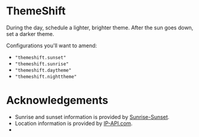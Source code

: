 # ThemeShift 

During the day, schedule a lighter, brighter theme. After the sun goes down, set a darker theme.

Configurations you'll want to amend:

- `"themeshift.sunset"`
- `"themeshift.sunrise"`
- `"themeshift.daytheme"`
- `"themeshift.nighttheme"`


# Acknowledgements
- Sunrise and sunset information is provided by [Sunrise-Sunset](https://sunrise-sunset.org/).
- Location information is provided by [IP-API.com](http://ip-api.com/).
- 